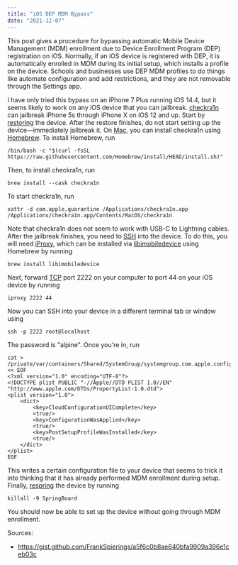 ```yaml
---
title: "iOS DEP MDM Bypass"
date: "2021-12-07"
---
```


This post gives a procedure for bypassing automatic Mobile Device Management (MDM) enrollment due to
Device Enrollment Program (DEP) registration on iOS. Normally, if an iOS device is registered with
DEP, it is automatically enrolled in MDM during its initial setup, which installs a profile on the
device. Schools and businesses use DEP MDM profiles to do things like automate configuration and add
restrictions, and they are not removable through the Settings app<!-- end -->.

I have only tried this bypass on an iPhone 7 Plus running iOS 14.4, but it seems likely to work on
any iOS device that you can jailbreak. [checkra1n][1] can jailbreak iPhone 5s through iPhone X on
iOS 12 and up. Start by [restoring][2] the device. After the restore finishes, do not start setting
up the device—immediately jailbreak it. On [Mac][3], you can install checkra1n using
[Homebrew][4]. To install Homebrew, run

```shell
/bin/bash -c "$(curl -fsSL https://raw.githubusercontent.com/Homebrew/install/HEAD/install.sh)"
```

Then, to install checkra1n, run

```shell
brew install --cask checkra1n
```

To start checkra1n, run

```shell
xattr -d com.apple.quarantine /Applications/checkra1n.app
/Applications/checkra1n.app/Contents/MacOS/checkra1n
```

Note that checkra1n does not seem to work with USB-C to Lightning cables. After the jailbreak
finishes, you need to [SSH][5] into the device. To do this, you will need [iProxy][6], which can be
installed via [libimobiledevice][7] using Homebrew by running

```shell
brew install libimobiledevice
```

Next, forward [TCP][8] port 2222 on your computer to port 44 on your iOS device by running

```shell
iproxy 2222 44
```

Now you can SSH into your device in a different terminal tab or window using

```shell
ssh -p 2222 root@localhost
```

The password is "alpine". Once you're in, run

```shell
cat > /private/var/containers/Shared/SystemGroup/systemgroup.com.apple.configurationprofiles/Library/ConfigurationProfiles/CloudConfigurationDetails.plist << EOF
<?xml version="1.0" encoding="UTF-8"?>
<!DOCTYPE plist PUBLIC "-//Apple//DTD PLIST 1.0//EN" "http://www.apple.com/DTDs/PropertyList-1.0.dtd">
<plist version="1.0">
	<dict>
		<key>CloudConfigurationUIComplete</key>
		<true/>
		<key>ConfigurationWasApplied</key>
		<true/>
		<key>PostSetupProfileWasInstalled</key>
		<true/>
	</dict>
</plist>
EOF
```

This writes a certain configuration file to your device that seems to trick it into thinking that it
has already performed MDM enrollment during setup. Finally, [respring][9] the device by running

```shell
killall -9 SpringBoard
```

You should now be able to set up the device without going through MDM enrollment.

Sources:

- https://gist.github.com/FrankSpierings/a5f6c0b8ae640bfa9909a396e1ceb03c

[1]: https://checkra.in
[2]: https://support.apple.com/en-us/HT201252
[3]: https://www.apple.com/mac/
[4]: https://brew.sh
[5]: https://en.wikipedia.org/wiki/SSH_(Secure_Shell)
[6]: https://github.com/tcurdt/iProxy
[7]: https://libimobiledevice.org
[8]: https://en.wikipedia.org/wiki/Transmission_Control_Protocol
[9]: https://www.theiphonewiki.com/wiki/Respring
